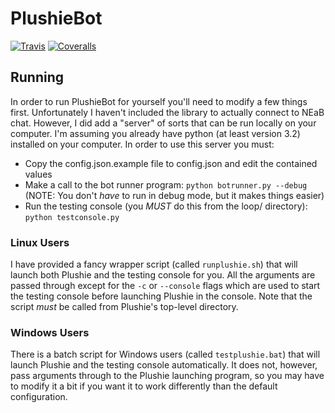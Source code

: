 # PlushieBot

[![Travis](https://img.shields.io/travis/Etzos/PlushieBot.svg)](https://travis-ci.org/Etzos/PlushieBot)
[![Coveralls](https://img.shields.io/coveralls/Etzos/PlushieBot.svg)](https://coveralls.io/r/Etzos/PlushieBot)


## Running

In order to run PlushieBot for yourself you'll need to modify a few things
first. Unfortunately I haven't included the library to actually connect to
NEaB chat. However, I did add a "server" of sorts that can be run locally on
your computer. I'm assuming you already have python (at least version 3.2)
installed on your computer. In order to use this server you must:

* Copy the config.json.example file to config.json and edit the contained values
* Make a call to the bot runner program: `python botrunner.py --debug` (NOTE:
  You don't *have* to run in debug mode, but it makes things easier)
* Run the testing console (you *MUST* do this from the loop/ directory):
  `python testconsole.py`

### Linux Users
I have provided a fancy wrapper script (called `runplushie.sh`) that will
launch both Plushie and the testing console for you. All the arguments are
passed through except for the `-c` or `--console` flags which are used to
start the testing console before launching Plushie in the console. Note that
the script *must* be called from Plushie's top-level directory.

### Windows Users
There is a batch script for Windows users (called `testplushie.bat`) that will
launch Plushie and the testing console automatically. It does not, however,
pass arguments through to the Plushie launching program, so you may have to
modify it a bit if you want it to work differently than the default
configuration.
